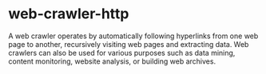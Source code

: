 # web-crawler-http

A web crawler operates by automatically following hyperlinks from one web page to another,
recursively visiting web pages and extracting data.
Web crawlers can also be used for various purposes such as data mining, content monitoring,
website analysis, or building web archives.
